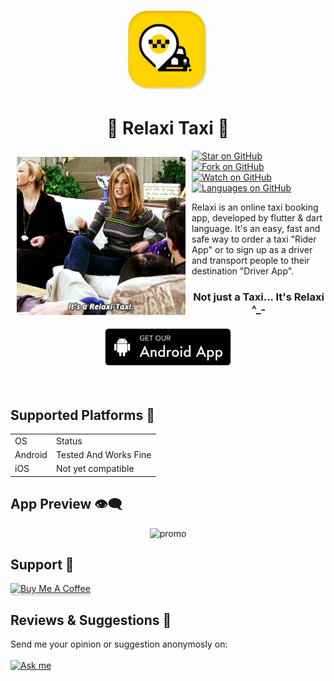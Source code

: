  <p align="center">
  <img src="repo_assets/1.png" alt="logo" height="130" />
</p>  
<h1 align="center">
 🏁 Relaxi Taxi 🏁
  </h1>
  
  <img src="repo_assets/tumblr_oec86e61zf1rskx02o3_r1_250.gif" align="left" width="270" hspace="10" vspace="10">
  
  [![Star on GitHub](https://img.shields.io/github/stars/DoniaEsawi/Relaxi-Taxi.svg?style=social)]("https://github.com/DoniaEsawi/Relaxi-Taxi/stargazers")
    [![Fork on GitHub](https://img.shields.io/github/forks/DoniaEsawi/Relaxi-Taxi.svg?style=social)]("https://github.com/DoniaEsawi/Relaxi-Taxi/network/members")
 [![Watch on GitHub](https://img.shields.io/github/watchers/DoniaEsawi/Relaxi-Taxi?style=social)]("")
[![Languages on GitHub](https://img.shields.io/github/languages/count/DoniaEsawi/Relaxi-Taxi?style=social)]("")

Relaxi is an online taxi booking app, developed by flutter & dart language. It's an easy, fast and safe way to order a taxi "Rider App" or to sign up as a driver and transport people to their destination "Driver App".
<br/>
  <h3 align="center" >
  Not just a Taxi... It's Relaxi ^_-</br></br>
  <a href="https://drive.google.com/drive/folders/1crabTmExTDZQ3Ds3TWpzcC83AYPBGmat?usp=sharing">
 <img src="repo_assets/android-button.png" height="60"
         alt="Get it on Android">
 </a>
   </h3> 
 </br>
 
 ## Supported Platforms 📱
 
<div display="flex">
  <table width="auto" align="center" >
  <tr>
<td> OS </td>
   <td> Status </td> 
   </tr>
    <tr>
<td> Android </td>
     <td align="center"> 
     Tested And Works Fine
     </td> 
   </tr>
    <tr>
<td> iOS </td>
   <td> Not yet compatible </td> 
  </tr>
   
  </table >
</div>

 ## App Preview 👁️‍🗨️
 
<div align="center">
  <img src="repo_assets/app_promo.png" alt="promo" />
 </div>

## Support 💛

<a href="https://www.buymeacoffee.com/DoniaEsawi" target="_blank"><img src="https://www.buymeacoffee.com/assets/img/custom_images/yellow_img.png" alt="Buy Me A Coffee" style="height: 41px !important;width: 200px !important;box-shadow: 0px 3px 2px 0px rgba(190, 190, 190, 0.5) !important;-webkit-box-shadow: 0px 3px 2px 0px rgba(190, 190, 190, 0.5) !important;" ></a>

## Reviews & Suggestions 💌
Send me your opinion or suggestion anonymosly on:</br></br>
<a href="https://ask.fm/donyaafatah" target="_blank"><img src="https://upload.wikimedia.org/wikipedia/commons/thumb/f/f7/ASKfm-logo.svg/1200px-ASKfm-logo.svg.png" style="height: 50px !important; " alt="Ask me" ></a>
